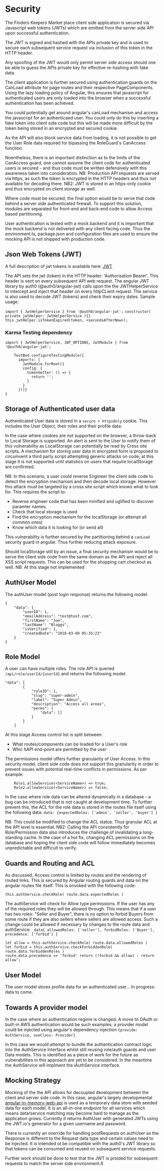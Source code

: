 # Security
The Finders Keepers Market place client side application is secured
via Javascript web tokens (JWTs) which are emitted from the server side API 
upon successful authentication.

The JWT is signed and hashed with the APIs private key and is used to secure each subsequent 
service request via inclusion of this token in the HTTP header.

Any spoofing of the JWT would only permit server side access should one be able to guess 
the APIs private key for effective re-hashing with fake data.

The client application is further secured using authentication guards on the CanLoad attribute
for page routes and their respective PageComponents. Using the lazy loading policy of Angular,
this ensures that javascript for authenticated users are only loaded into the browser when 
a successful authentication has been achieved.  

You could potentially get around angular's canLoad mechanism and access the javascript for an 
authenticaed user. You could only do this by inserting a fake token into client side code but 
this will be made more difficult by the token being stored in an encrypted and secured cookie. 

As the API will also block service data from loading, it is not possible to get the User Role data
required for bipassing the RoleGuard's CanAccess function. 

Noentheless, there is an important distinction as to the limits of the CanAccess guard, one cannot assume the 
client code for authenticated users is secured - and thus code must be written defensively with this
awareness taken into consideration.
NB: Production API requests are served via https, as such the token is encrypted in the HTTP headers and thus not available 
for decoding there.
NB2: JWT is stored in an https-only cookie and thus encrypted on client storage as well.

Where code must be secured, the final option would be to serve that code behind a server side authenticated
firewall. To support this solution, modules are separated for front-end and back-end code to allow Access based
partitioning.

User authentication is tested with a mock backend and it is important that the mock backend is not delivered with
any client facing code. Thus the environment.ts, package.json and configuration files are used to ensure the mocking API is not 
shipped with production code.

## Json Web Tokens (JWT)
A full description of jwt tokens is available here:
[JWT](https://jwt.io/)

The API sets the jwt (token) in the HTTP header: 'Authorisation Bearer'. This header is sent on every subsequent 
API web request. The angular JWT library by auth0 (@auth0/angular-jwt) calls upon the the JWTHelperService to
intercept and inject that header on every httpCLient request. The service is also used to decode JWT (tokens) and 
check their expiry dates. Sample usage:

`import { JwtHelperService } from '@auth0/angular-jwt';`
`constructor( private jwtHelper: JwtHelperService ){}`
`this.jwtHelper.isTokenExpired(token, <secondsAfterNow>);`

### Karma Testing dependency
`import { JwtHelperService, JWT_OPTIONS, JwtModule } from '@auth0/angular-jwt';`
```beforeEach(() => {
    TestBed.configureTestingModule({
      imports: [
        JwtModule.forRoot({
        config: {
          tokenGetter: () => {
            return '';
          }
        }
      })]}
}
```

## Storage of Authenticated user data
Authenticated User data is stored in a `secure + httpsOnly` cookie. This includes the User Object, 
their roles and their profile data. 

In the case where cookies are not supported on the browser, a throw-back to Local Storage is supported.
An alert is sent to the User to notify them of this vulnerability as LocalStorage can potentially be read by
Cross site scripts. A mechanism for storing user data in encrypted form is proposed to circumvent a third party
script attempting generic attacks on code; at this stage it is not supported until statistics on users that
require localStorage are confirmed.

NB: In this scenario, a user could reverse Engineer the client side code to detect the encryption mechanism and then decode 
local storage. However this attack must be targeted by a cross site script which knows what to look for. This requires the
script to:
* Reverse engineer code that has been minified and uglified to discover paramter names.
* Check that local storage is used
* Find the encryption mechanism for the localStorage (or attempt all common ones)
* Know which data it is looking for (or send all)

This vulnerability is further secured by the partitioning behind a `canLoad` security guard in angular. Thus further reducing attack exposure.

Should locaStorage still by an issue, a final security mechanism would be to serve the client side code from the same domain as 
the API and reject all XSS script requests. This can be used for the shopping cart checkout as well.
NB: At this stage not implemented

## AuthUser Model
The authUser model (post login response) returns the following model:
```
{
    "data": {
        "userID": 1,
        "emailAddress": "test@test.com",
        "firstName": "Joe",
        "lastName": "Bloggs",
        "isVerified": 1,
        "createdDate": "2018-03-09 05:35:23"
    }
}
```

## Role Model
A user can have multiple roles. The role API is queried `/api/role/userId/{userId}` and returns the following model:
```
"data": [
        {
            "roleID": 1,
            "slug": "super-admin",
            "label": "Super Admin",
            "description": "Access all areas",
            "perms": {
                "data": []
            }
        }
	]
```
At this stage Access control list is split between:
* What routes/components can be loaded for a User's role
* Whic hAPI end-point are permitted by the user

The permissions model offers further granularity of User Access. In this security model, client side code does not support this
granularity in order to prevent issues with potential real-time conflicts in permissions. As per example:

```
    Role1.allowService(<ServiceName>) => true;
    Role2.allowService(<ServiceName>) => false;
```
In the case where role data can be altered dynamically in a database - a bug can be introduced that is not caught at development time.
To further prevent this, the ACL for the role data is stored in the routes file itself using the following data:
`data: {expectedRoles: ['admin', 'seller', 'buyer'] }`

NB: This could be modified to change the ACL status. Thus granular ACL at the API level is essential.
NB2: Calling the API consistently for Role/Permission data also introduces the challenge of invalidating a long-standing cache. In the case of a 
hot fix, changing ACL permissions on the database and hoping the client side code will follow immediately becomes unpredictable and difficult to
verify.

## Guards and Routing and ACL
As discussed, Access control is limited by routes and the rendering of routed links. This is secured by Angular routing guards and data on the
angular routes file itself. This is onvoked with the following code:

```this.authService.checkRole( route.data.expectedRoles )```

The authService will check for Allow type permissions. If the user has any of the required roles they will be allowed through. 
This means that if a user has two roles: "Seller and Buyer", there is no option to forbid Buyers from some route if they are
also sellers where sellers are allowed access. Such a change could be allowed if necessary by changes to the route data and authService:
``` data{ allowedRoles: ['seller'], forbidRoles: ['Buyer'], precedence: ['forbid'] }```
```
let allow = this.authService.checkRole( route.data.allowedRoles )
let forbid = this.authService.checkForbiddenRole( route.data.forbiddenRoles )
route.data.precedence == 'forbid' return (!forbid && allow) : return allow';
```
## User Model
The user model stores profile data for an authenticated user... 
In progress: data to come.

## Towards A provider model
In the case where an authentication regime is changed. A move to OAuth or built-in AWS authentication would be such examples; a provider model
could be injected using angular's dependency injection `{provide: AuthService, useClass: Provider}`.

In this case we would attempt to bundle the authentication contract logic into the AuthService Interface whilst still reusing role/auth guards and 
user Data models. This is identified as a piece of work for the future as vulnerabilities in this approach are yet to be considered. In the meantime
the AuthService will implment the iAuthService interface.

## Mocking Strategy
Mocking of the the API allows for decoupled development between the client and server side code. In this case, angular's largely developmental
[angular-in-memory-web-api](https://github.com/angular/in-memory-web-api) is used as a temporary data store with seeded data for each model. 
It is an all-in-one endpoint for all services which means data/service matching may become hard to manage as the application grows. Currently it returns
AuthUser with generated JWTs using the JWT.io's generator for a given username and password.

There is currently an override for handling postRequests on authUser as the Response is different to the Request data type and certain values need to be injected. It is intended ot be compatible with the auth0's JWT library so that tokens can be consumed and reused on subsequent service requests.

Further work should be done to test that the JWT is proided for subsequent requests to match the server side environment.ß 